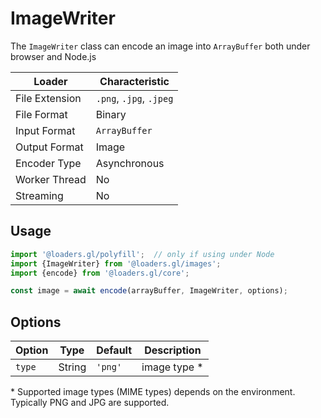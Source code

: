 # ImageWriter

The `ImageWriter` class can encode an image into `ArrayBuffer` both under browser and Node.js

| Loader         | Characteristic |
| -------------- | -------------- |
| File Extension | `.png`, `.jpg`, `.jpeg`  |
| File Format    | Binary         |
| Input Format   | `ArrayBuffer`         |
| Output Format  | Image          |
| Encoder Type   | Asynchronous   |
| Worker Thread  | No             |
| Streaming      | No             |

## Usage

```js
import '@loaders.gl/polyfill';  // only if using under Node
import {ImageWriter} from '@loaders.gl/images';
import {encode} from '@loaders.gl/core';

const image = await encode(arrayBuffer, ImageWriter, options);
```

## Options


| Option        | Type      | Default     | Description       |
| ------------- | --------- | ----------- | ----------------- |
| `type`        | String    | `'png'`     | image type \*     |

\* Supported image types (MIME types) depends on the environment. Typically PNG and JPG are supported.
